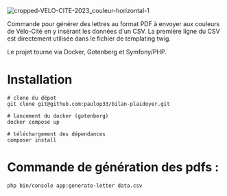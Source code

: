 ![cropped-VELO-CITE-2023_couleur-horizontal-1](https://github.com/paulop33/bilan-plaidoyer/assets/3404409/b1b94f0f-668b-4ac5-bbb7-1db3c3e2e3ce)

Commande pour générer des lettres au format PDF à envoyer aux couleurs de Vélo-Cité en y insérant les données d'un CSV.
La première ligne du CSV est directement utilisée dans le fichier de templating twig.

Le projet tourne via Docker, Gotenberg et Symfony/PHP.

# Installation

```
# clone du dépot
git clone git@github.com:paulop33/bilan-plaidoyer.git

# lancement du docker (gotenberg)
docker compose up

# téléchargement des dépendances
composer install
```


# Commande de génération des pdfs :

```
php bin/console app:generate-letter data.csv
```




